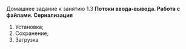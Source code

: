 Домашнее задание к занятию 1.3
**Потоки ввода-вывода. Работа с файлами. Сериализация**

1. Установка;
1. Сохранение;
1. Загрузка
